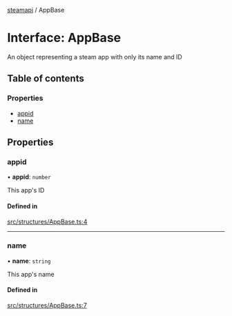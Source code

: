 [steamapi](../README.md) / AppBase

# Interface: AppBase

An object representing a steam app with only its name and ID

## Table of contents

### Properties

- [appid](AppBase.md#appid)
- [name](AppBase.md#name)

## Properties

### appid

• **appid**: `number`

This app's ID

#### Defined in

[src/structures/AppBase.ts:4](https://github.com/xDimGG/node-steamapi/blob/acff462/src/structures/AppBase.ts#L4)

___

### name

• **name**: `string`

This app's name

#### Defined in

[src/structures/AppBase.ts:7](https://github.com/xDimGG/node-steamapi/blob/acff462/src/structures/AppBase.ts#L7)
